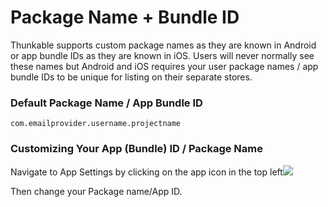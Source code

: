 # Package Name + Bundle ID

Thunkable supports custom package names as they are known in Android or app bundle IDs as they are known in iOS. Users will never normally see these names but Android and iOS requires your user package names / app bundle IDs to be unique for listing on their separate stores.

### Default Package Name / App Bundle ID

`com.emailprovider.username.projectname`

### Customizing Your App \(Bundle\) ID / Package Name

Navigate to App Settings by clicking on the app icon in the top left![](../../.gitbook/assets/packagename.png)

Then change your Package name/App ID.


